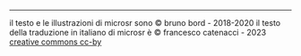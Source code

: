 ----

il testo e le illustrazioni di microsr sono &copy; bruno bord - 2018-2020
il testo della traduzione in italiano di microsr è &copy; francesco catenacci - 2023
[creative commons cc-by](https://creativecommons.org/licenses/by/4.0/)
